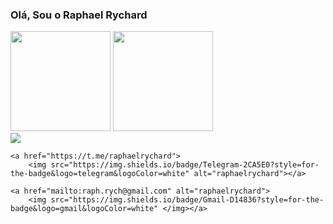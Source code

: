 ### Olá, Sou o Raphael Rychard

<div>
    <img height=160em src="https://github-readme-stats.vercel.app/api?username=raphaelrychard&show_icons=true&theme=tokyonight">
    <img height=160em  src="https://github-readme-stats.vercel.app/api/top-langs/?username=raphaelrychard&layout=compact&theme=tokyonight">
</div>

<div>
    <a href="https://www.linkedin.com/in/raphaelrychard/">
        <img src="https://img.shields.io/badge/LinkedIn-0077B5?style=for-the-badge&logo=linkedin&logoColor=white"></a>
    
    <a href="https://t.me/raphaelrychard">
        <img src="https://img.shields.io/badge/Telegram-2CA5E0?style=for-the-badge&logo=telegram&logoColor=white" alt="raphaelrychard"></a>
    
    <a href="mailto:raph.rych@gmail.com" alt="raphaelrychard">
        <img src="https://img.shields.io/badge/Gmail-D14836?style=for-the-badge&logo=gmail&logoColor=white" </img></a>  
</div>
